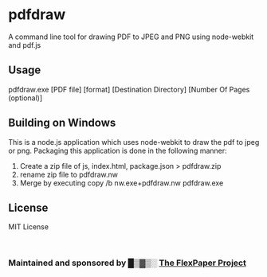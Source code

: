 pdfdraw
=======

A command line tool for drawing PDF to JPEG and PNG using node-webkit and pdf.js

Usage
-----
pdfdraw.exe [PDF file] [format] [Destination Directory] [Number Of Pages (optional)]

Building on Windows
-------------------
This is a node.js application which uses node-webkit to draw the pdf to jpeg or png. Packaging this application is done in the following manner:

1) Create a zip file of js, index.html, package.json > pdfdraw.zip<br/>
2) rename zip file to pdfdraw.nw<br/>
3) Merge by executing copy /b nw.exe+pdfdraw.nw pdfdraw.exe<br/>

License
-------------------
MIT License

<br/>

<h3>Maintained and sponsored by █▒▓▒░ <a href="http://flexpaper.devaldi.com/">The FlexPaper Project</a></h3>

